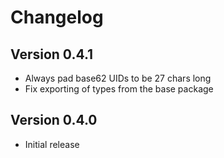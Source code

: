# Changelog

## Version 0.4.1
* Always pad base62 UIDs to be 27 chars long
* Fix exporting of types from the base package

## Version 0.4.0
* Initial release
